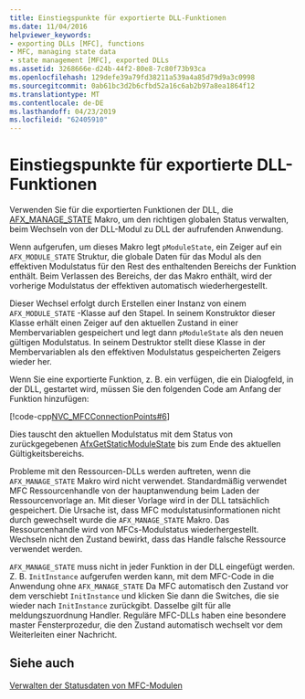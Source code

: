 ```yaml
---
title: Einstiegspunkte für exportierte DLL-Funktionen
ms.date: 11/04/2016
helpviewer_keywords:
- exporting DLLs [MFC], functions
- MFC, managing state data
- state management [MFC], exported DLLs
ms.assetid: 3268666e-d24b-44f2-80e8-7c80f73b93ca
ms.openlocfilehash: 129defe39a79fd38211a539a4a85d79d9a3c0998
ms.sourcegitcommit: 0ab61bc3d2b6cfbd52a16c6ab2b97a8ea1864f12
ms.translationtype: MT
ms.contentlocale: de-DE
ms.lasthandoff: 04/23/2019
ms.locfileid: "62405910"
---
```

# <a name="exported-dll-function-entry-points"></a>Einstiegspunkte für exportierte DLL-Funktionen

Verwenden Sie für die exportierten Funktionen der DLL, die [AFX_MANAGE_STATE](reference/extension-dll-macros.md#afx_manage_state) Makro, um den richtigen globalen Status verwalten, beim Wechseln von der DLL-Modul zu DLL der aufrufenden Anwendung.

Wenn aufgerufen, um dieses Makro legt `pModuleState`, ein Zeiger auf ein `AFX_MODULE_STATE` Struktur, die globale Daten für das Modul als den effektiven Modulstatus für den Rest des enthaltenden Bereichs der Funktion enthält. Beim Verlassen des Bereichs, der das Makro enthält, wird der vorherige Modulstatus der effektiven automatisch wiederhergestellt.

Dieser Wechsel erfolgt durch Erstellen einer Instanz von einem `AFX_MODULE_STATE` -Klasse auf den Stapel. In seinem Konstruktor dieser Klasse erhält einen Zeiger auf den aktuellen Zustand in einer Membervariablen gespeichert und legt dann `pModuleState` als den neuen gültigen Modulstatus. In seinem Destruktor stellt diese Klasse in der Membervariablen als den effektiven Modulstatus gespeicherten Zeigers wieder her.

Wenn Sie eine exportierte Funktion, z. B. ein verfügen, die ein Dialogfeld, in der DLL, gestartet wird, müssen Sie den folgenden Code am Anfang der Funktion hinzufügen:

[!code-cpp[NVC_MFCConnectionPoints#6](../mfc/codesnippet/cpp/exported-dll-function-entry-points_1.cpp)]

Dies tauscht den aktuellen Modulstatus mit dem Status von zurückgegebenen [AfxGetStaticModuleState](reference/extension-dll-macros.md#afxgetstaticmodulestate) bis zum Ende des aktuellen Gültigkeitsbereichs.

Probleme mit den Ressourcen-DLLs werden auftreten, wenn die `AFX_MANAGE_STATE` Makro wird nicht verwendet. Standardmäßig verwendet MFC Ressourcenhandle von der hauptanwendung beim Laden der Ressourcenvorlage an. Mit dieser Vorlage wird in der DLL tatsächlich gespeichert. Die Ursache ist, dass MFC modulstatusinformationen nicht durch gewechselt wurde die `AFX_MANAGE_STATE` Makro. Das Ressourcenhandle wird von MFCs-Modulstatus wiederhergestellt. Wechseln nicht den Zustand bewirkt, dass das Handle falsche Ressource verwendet werden.

`AFX_MANAGE_STATE` muss nicht in jeder Funktion in der DLL eingefügt werden. Z. B. `InitInstance` aufgerufen werden kann, mit dem MFC-Code in die Anwendung ohne `AFX_MANAGE_STATE` Da MFC automatisch den Zustand vor dem verschiebt `InitInstance` und klicken Sie dann die Switches, die sie wieder nach `InitInstance` zurückgibt. Dasselbe gilt für alle meldungszuordnung Handler. Reguläre MFC-DLLs haben eine besondere master Fensterprozedur, die den Zustand automatisch wechselt vor dem Weiterleiten einer Nachricht.

## <a name="see-also"></a>Siehe auch

[Verwalten der Statusdaten von MFC-Modulen](../mfc/managing-the-state-data-of-mfc-modules.md)
